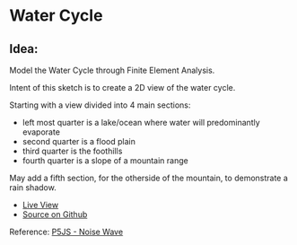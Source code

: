 # Water Cycle

## Idea:
Model the Water Cycle through Finite Element Analysis.

Intent of this sketch is to create a 2D view of the water cycle.

Starting with a view divided into 4 main sections:

- left most quarter is a lake/ocean where water will predominantly evaporate
- second quarter is a flood plain
- third quarter is the foothills
- fourth quarter is a slope of a mountain range

May add a fifth section, for the otherside of the mountain, to demonstrate a rain shadow.

* [Live View](https://brianhonohan.com/sketchbook/p5js/water-cycle/)
* [Source on Github](https://github.com/brianhonohan/sketchbook/tree/master/p5js/water-cycle)

Reference: 
[P5JS - Noise Wave](https://p5js.org/examples/math-noise-wave.html)